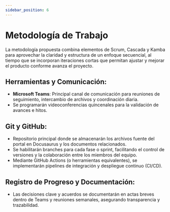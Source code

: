 ```yaml
---
sidebar_position: 6
---
```


# Metodología de Trabajo
La metodología propuesta combina elementos de Scrum, Cascada y Kamba para aprovechar la claridad y estructura de un enfoque secuencial, al tiempo que se incorporan iteraciones cortas que permitan ajustar y mejorar el producto conforme avanza el proyecto.

## Herramientas y Comunicación:
* **Microsoft Teams**: Principal canal de comunicación para reuniones de seguimiento, intercambio de archivos y coordinación diaria. 
* Se programarán videoconferencias quincenales para la validación de avances e hitos.

## Git y GitHub:
* Repositorio principal donde se almacenarán los archivos fuente del portal en Docusaurus y los documentos relacionados.
* Se habilitarán branches para cada fase o sprint, facilitando el control de versiones y la colaboración entre los miembros del equipo.
* Mediante GitHub Actions (o herramientas equivalentes), se implementarán pipelines de integración y despliegue continuo (CI/CD).

## Registro de Progreso y Documentación:
* Las decisiones clave y acuerdos se documentarán en actas breves dentro de Teams y reuniones semanales, asegurando transparencia y trazabilidad.
